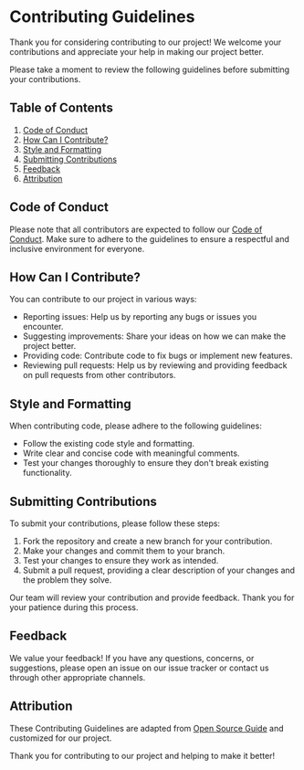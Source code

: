 # Contributing Guidelines

Thank you for considering contributing to our project! We welcome your contributions and appreciate your help in making our project better.

Please take a moment to review the following guidelines before submitting your contributions.

## Table of Contents

1. [Code of Conduct](#code-of-conduct)
2. [How Can I Contribute?](#how-can-i-contribute)
3. [Style and Formatting](#style-and-formatting)
4. [Submitting Contributions](#submitting-contributions)
5. [Feedback](#feedback)
6. [Attribution](#attribution)

## Code of Conduct

Please note that all contributors are expected to follow our [Code of Conduct](CODE_OF_CONDUCT.md). Make sure to adhere to the guidelines to ensure a respectful and inclusive environment for everyone.

## How Can I Contribute?

You can contribute to our project in various ways:

- Reporting issues: Help us by reporting any bugs or issues you encounter.
- Suggesting improvements: Share your ideas on how we can make the project better.
- Providing code: Contribute code to fix bugs or implement new features.
- Reviewing pull requests: Help us by reviewing and providing feedback on pull requests from other contributors.

## Style and Formatting

When contributing code, please adhere to the following guidelines:

- Follow the existing code style and formatting.
- Write clear and concise code with meaningful comments.
- Test your changes thoroughly to ensure they don't break existing functionality.

## Submitting Contributions

To submit your contributions, please follow these steps:

1. Fork the repository and create a new branch for your contribution.
2. Make your changes and commit them to your branch.
3. Test your changes to ensure they work as intended.
4. Submit a pull request, providing a clear description of your changes and the problem they solve.

Our team will review your contribution and provide feedback. Thank you for your patience during this process.

## Feedback

We value your feedback! If you have any questions, concerns, or suggestions, please open an issue on our issue tracker or contact us through other appropriate channels.

## Attribution

These Contributing Guidelines are adapted from [Open Source Guide](https://opensource.guide) and customized for our project.

Thank you for contributing to our project and helping to make it better!
